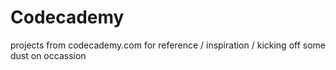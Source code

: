 # Codecademy
projects from codecademy.com for reference / inspiration / kicking off some dust on occassion
